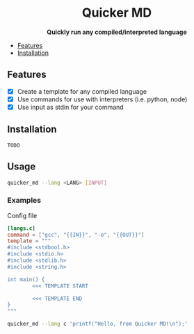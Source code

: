 <h1 align='center'>
Quicker MD
</h1>

<p align='center'>
    <b>Quickly run any compiled/interpreted language</b>
</p>

- [Features](#features)
- [Installation](#installation)

## Features
- [x] Create a template for any compiled language
- [x] Use commands for use with interpreters (i.e. python, node)
- [x] Use input as stdin for your command 

## Installation
```
TODO
```

## Usage
```bash
quicker_md --lang <LANG> [INPUT]
```
### Examples
Config file
```toml
[langs.c]
command = ["gcc", "{{IN}}", "-o", "{{OUT}}"]
template = """
#include <stdbool.h>
#include <stdio.h>
#include <stdlib.h>
#include <string.h>

int main() {
        <<< TEMPLATE START

        <<< TEMPLATE END
}
"""
```

```bash
quicker_md --lang c 'printf("Hello, from Quicker MD!\n");'
```

